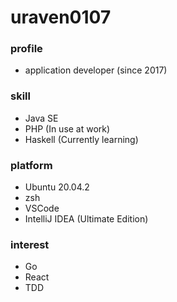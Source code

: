 # uraven0107

### profile

- application developer (since 2017)


### skill

- Java SE
- PHP (In use at work)
- Haskell (Currently learning) 

### platform

- Ubuntu 20.04.2
- zsh
- VSCode
- IntelliJ IDEA (Ultimate Edition)

### interest

- Go
- React
- TDD
